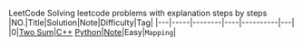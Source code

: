 LeetCode
Solving leetcode problems with explanation steps by steps 
|NO.|Title|Solution|Note|Difficulty|Tag|
|---|-----|--------|----|----------|---|
|0|[Two Sum](https://leetcode.com/problems/two-sum)|[C++](000.%20Two%20Sum/solution.h) [Python](000.%20Two%20Sum/solution.py)|[Note](000.%20Two%20Sum)|Easy|`Mapping`|

